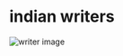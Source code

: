 # indian writers
![writer image](https://wallpapers.com/images/hd/writing-background-nah51tmxpohtul8o.jpg
)